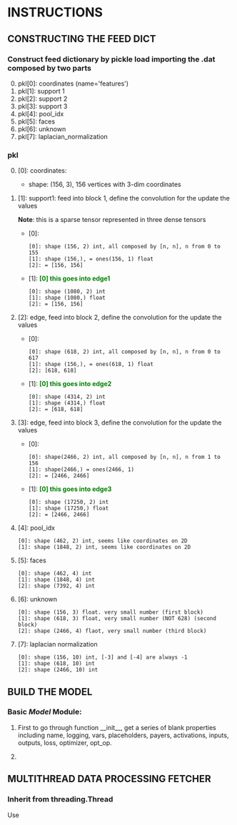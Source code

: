 # INSTRUCTIONS
## CONSTRUCTING THE **FEED DICT**
### Construct feed dictionary by pickle load importing the .dat composed by two parts
0. pkl\[0]: coordinates (name='features')
1. pkl\[1]: support 1
2. pkl\[2]: support 2
3. pkl\[3]: support 3
4. pkl\[4]: pool_idx
5. pkl\[5]: faces
6. pkl\[6]: unknown
7. pkl\[7]: laplacian_normalization

### pkl
0. \[0]: coordinates:
    - shape: (156, 3), 156 vertices with 3-dim coordinates

1. \[1]: support1: feed into block 1, define the convolution for the update the values 

    **Note**: this is a sparse tensor represented in three dense tensors
    - \[0]:
        ```
        [0]: shape (156, 2) int, all composed by [n, n], n from 0 to 155
        [1]: shape (156,), = ones(156, 1) float
        [2]: = [156, 156]
        ```
    - \[1]:  <span style="color:green">**[0] this goes into edge1**</span>
        ```
        [0]: shape (1080, 2) int 
        [1]: shape (1080,) float
        [2]: = [156, 156]
        ```

2. \[2]: edge, feed into block 2, define the convolution for the update the values 
    - \[0]:
        ```
        [0]: shape (618, 2) int, all composed by [n, n], n from 0 to 617
        [1]: shape (156,), = ones(618, 1) float
        [2]: [618, 618]
        ```
    - \[1]: <span style="color:green">**[0] this goes into edge2**</span>
        ``` 
        [0]: shape (4314, 2) int  
        [1]: shape (4314,) float
        [2]: = [618, 618]
        ```

3. \[3]: edge, feed into block 3, define the convolution for the update the values 
    - \[0]:
        ```
        [0]: shape(2466, 2) int, all composed by [n, n], n from 1 to 156
        [1]: shape(2466,) = ones(2466, 1)
        [2]: = [2466, 2466]
        ```
    - \[1]: <span style="color:green">**[0] this goes into edge3**</span>
        ```
        [0]: shape (17250, 2) int 
        [1]: shape (17250,) float
        [2]: = [2466, 2466]
        ```

4. \[4]: pool_idx
    ```
    [0]: shape (462, 2) int, seems like coordinates on 2D
    [1]: shape (1848, 2) int, seems like coordinates on 2D
    ```

5. \[5]: faces
    ```
    [0]: shape (462, 4) int
    [1]: shape (1848, 4) int
    [2]: shape (7392, 4) int
    ```

6. \[6]: unknown
    ```
    [0]: shape (156, 3) float. very small number (first block)
    [1]: shape (618, 3) float, very small number (NOT 628) (second block)
    [2]: shape (2466, 4) flaot, very small number (third block)
    ```

7. \[7]: laplacian normalization
    ```
    [0]: shape (156, 10) int, [-3] and [-4] are always -1 
    [1]: shape (618, 10) int
    [2]: shape (2466, 10) int
    ```

## BUILD THE **MODEL**
### Basic *Model*  Module:
1. First to go through function \_\_init_\_, get a series of blank properties including name, logging, vars, placeholders, payers, activations, inputs, outputs, loss, optimizer, opt_op.

2. 

## MULTITHREAD DATA PROCESSING **FETCHER**
### Inherit from threading.Thread
Use 
